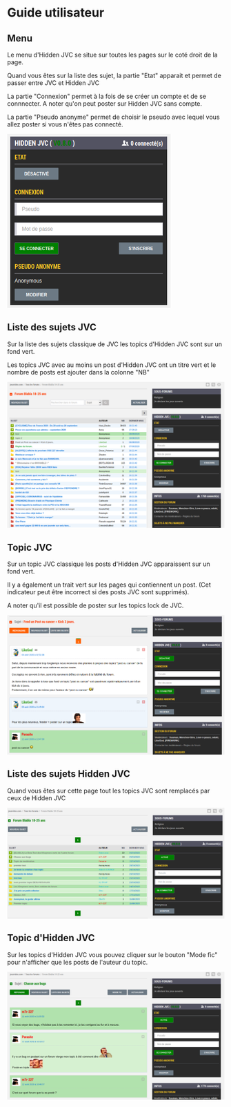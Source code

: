 # Guide utilisateur

## Menu

Le menu d'Hidden JVC se situe sur toutes les pages sur le coté droit de la page.

Quand vous êtes sur la liste des sujet, la partie "Etat" apparait et permet de passer entre JVC et Hidden JVC

La partie "Connexion" permet à la fois de se créer un compte et de se connnecter. A noter qu'on peut poster sur Hidden JVC sans compte.

La partie "Pseudo anonyme" permet de choisir le pseudo avec lequel vous allez poster si vous n'êtes pas connecté.

![](menu.png)

## Liste des sujets JVC

Sur la liste des sujets classique de JVC les topics d'Hidden JVC sont sur un fond vert.

Les topics JVC avec au moins un post d'Hidden JVC ont un titre vert et le nombre de posts est ajouter dans la colonne "NB"

![](jvc-list.png)

## Topic JVC


Sur un topic JVC classique les posts d'Hidden JVC apparaissent sur un fond vert.

Il y a également un trait vert sur les pages qui contiennent un post. (Cet indicateur peut être incorrect si des posts JVC sont supprimés).

A noter qu'il est possible de poster sur les topics lock de JVC.

![](jvc-topic.png)

## Liste des sujets Hidden JVC

Quand vous êtes sur cette page tout les topics JVC sont remplacés par ceux de Hidden JVC

![](hidden-list.png)

## Topic d'Hidden JVC

Sur les topics d'Hidden JVC vous pouvez cliquer sur le bouton "Mode fic" pour n'afficher que les posts de l'auteur du topic.

![](hidden-topic.png)
